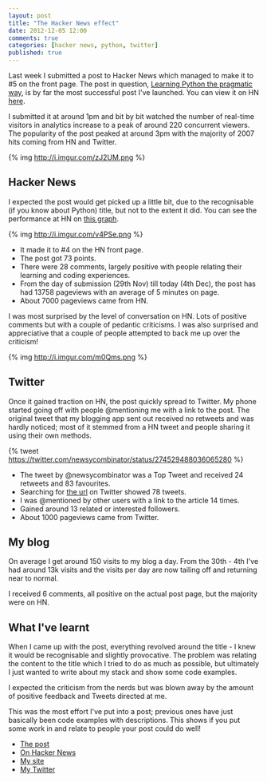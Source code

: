 ```yaml
---
layout: post
title: "The Hacker News effect"
date: 2012-12-05 12:00
comments: true
categories: [hacker news, python, twitter]
published: true
---
```

Last week I submitted a post to Hacker News which managed to make it to #5 on the front page.  The post in question, [Learning Python the pragmatic way](http://blog.jmoz.co.uk/learning-python-the-pragmatic-way), is by far the most successful post I've launched.  You can view it on HN [here](http://news.ycombinator.com/item?id=4853019).

I submitted it at around 1pm and bit by bit watched the number of real-time visitors in analytics increase to a peak of around 220 concurrent viewers.  The popularity of the post peaked at around 3pm with the majority of 2007 hits coming from HN and Twitter.

{% img http://i.imgur.com/zJ2UM.png %}

## Hacker News

I expected the post would get picked up a little bit, due to the recognisable (if you know about Python) title, but not to the extent it did.  You can see the performance at HN on [this graph](http://hnrankings.info/4853019/).

{% img http://i.imgur.com/v4PSe.png %}

- It made it to #4 on the HN front page.
- The post got 73 points.
- There were 28 comments, largely positive with people relating their learning and coding experiences.
- From the day of submission (29th Nov) till today (4th Dec), the post has had 13758 pageviews with an average of 5 minutes on page.
- About 7000 pageviews came from HN.

I was most surprised by the level of conversation on HN.  Lots of positive comments but with a couple of pedantic criticisms.  I was also surprised and appreciative that a couple of people attempted to back me up over the criticism!

{% img http://i.imgur.com/m0Qms.png %}

## Twitter

Once it gained traction on HN, the post quickly spread to Twitter.  My phone started going off with people @mentioning me with a link to the post.  The original tweet that my blogging app sent out received no retweets and was hardly noticed; most of it stemmed from a HN tweet and people sharing it using their own methods.
 
{% tweet https://twitter.com/newsycombinator/status/274529488036065280 %}

- The tweet by @newsycombinator was a Top Tweet and received 24 retweets and 83 favourites.
- Searching for [the url](https://twitter.com/search/realtime?q=http%3A%2F%2Fblog.jmoz.co.uk%2Flearning-python-the-pragmatic-way&src=typd) on Twitter showed 78 tweets.
- I was @mentioned by other users with a link to the article 14 times.
- Gained around 13 related or interested followers.
- About 1000 pageviews came from Twitter.

## My blog

On average I get around 150 visits to my blog a day.  From the 30th - 4th I've had around 13k visits and the visits per day are now tailing off and returning near to normal.

I received 6 comments, all positive on the actual post page, but the majority were on HN.

## What I've learnt

When I came up with the post, everything revolved around the title - I knew it would be recognisable and slightly provocative.  The problem was relating the content to the title which I tried to do as much as possible, but ultimately I just wanted to write about my stack and show some code examples.

I expected the criticism from the nerds but was blown away by the amount of positive feedback and Tweets directed at me.

This was the most effort I've put into a post; previous ones have just basically been code examples with descriptions.  This shows if you put some work in and relate to people your post could do well!

- [The post](http://blog.jmoz.co.uk/learning-python-the-pragmatic-way)
- [On Hacker News](http://news.ycombinator.com/item?id=4853019)
- [My site](http://jmoz.co.uk)
- [My Twitter](https://twitter.com/jwmoz)